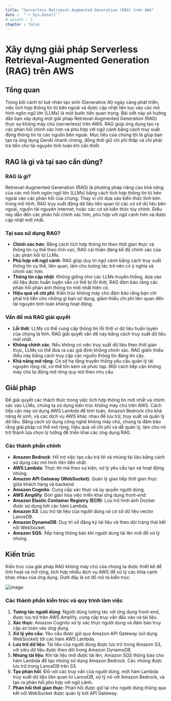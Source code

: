 ```yaml
---
title: "Serverless Retrieval-Augmented Generation (RAG) trên AWS"
date :  "`r Sys.Date()`" 
# weight : 1
chapter : false
---
```


# Xây dựng giải pháp Serverless Retrieval-Augmented Generation (RAG) trên AWS

## Tổng quan

Trong bối cảnh trí tuệ nhân tạo sinh (Generative AI) ngày càng phát triển, việc tích hợp thông tin từ bên ngoài và được cập nhật liên tục vào các mô hình ngôn ngữ lớn (LLMs) là một bước tiến quan trọng. Bài viết này sẽ hướng dẫn bạn xây dựng một giải pháp Retrieval-Augmented Generation (RAG) thực sự không máy chủ (serverless) trên AWS. RAG giúp ứng dụng tạo ra các phản hồi chính xác hơn và phù hợp với ngữ cảnh bằng cách truy xuất động thông tin từ các nguồn bên ngoài. Mục tiêu của chúng tôi là giúp bạn tạo ra ứng dụng GenAI nhanh chóng, đồng thời giữ chi phí thấp và chỉ phải trả tiền cho tài nguyên tính toán khi cần thiết.

## RAG là gì và tại sao cần dùng?

### RAG là gì?

Retrieval-Augmented Generation (RAG) là phương pháp nâng cao khả năng của các mô hình ngôn ngữ lớn (LLMs) bằng cách tích hợp thông tin từ bên ngoài vào các phản hồi của chúng. Thay vì chỉ dựa vào kiến thức tĩnh bên trong mô hình, RAG truy xuất động dữ liệu liên quan từ các cơ sở dữ liệu bên ngoài, nguồn tài nguyên internet, hoặc các cơ sở kiến thức tùy chỉnh. Điều này dẫn đến các phản hồi chính xác hơn, phù hợp với ngữ cảnh hơn và được cập nhật mới nhất.

### Tại sao sử dụng RAG?

- **Chính xác hơn**: Bằng cách tích hợp thông tin theo thời gian thực và thông tin cụ thể theo lĩnh vực, RAG cải thiện đáng kể độ chính xác của các phản hồi từ LLMs.
- **Phù hợp với ngữ cảnh**: RAG giúp duy trì ngữ cảnh bằng cách truy xuất thông tin cụ thể, liên quan, làm cho tương tác trở nên có ý nghĩa và chính xác hơn.
- **Thông tin cập nhật**: Không giống như các LLMs truyền thống, dựa vào dữ liệu được huấn luyện sẵn có thể bị lỗi thời, RAG đảm bảo rằng các phản hồi phản ánh thông tin mới nhất hiện có.
- **Hiệu quả về chi phí**: Kiến trúc không máy chủ đảm bảo rằng bạn chỉ phải trả tiền cho những gì bạn sử dụng, giảm thiểu chi phí liên quan đến tài nguyên tính toán không hoạt động.

### Vấn đề mà RAG giải quyết

- **Lỗi thời**: LLMs có thể cung cấp thông tin lỗi thời vì dữ liệu huấn luyện của chúng là tĩnh. RAG giải quyết vấn đề này bằng cách truy xuất dữ liệu mới nhất.
- **Không chính xác**: Nếu không có việc truy xuất dữ liệu theo thời gian thực, LLMs có thể đưa ra các giả định không chính xác. RAG giảm thiểu điều này bằng cách truy cập các nguồn thông tin đáng tin cậy.
- **Khả năng mở rộng**: Cơ sở hạ tầng truyền thống yêu cầu quản lý tài nguyên rộng rãi, có thể tốn kém và phức tạp. Một cách tiếp cận không máy chủ tự động mở rộng quy mô theo nhu cầu.

## Giải pháp

Để giải quyết các thách thức trong việc tích hợp thông tin mới nhất và chính xác vào LLMs, chúng ta sử dụng kiến trúc không máy chủ trên AWS. Cách tiếp cận này sử dụng AWS Lambda để tính toán, Amazon Bedrock cho khả năng AI sinh, và các dịch vụ AWS khác nhau để lưu trữ, truy xuất và quản lý dữ liệu. Bằng cách sử dụng công nghệ không máy chủ, chúng ta đảm bảo rằng giải pháp có thể mở rộng, hiệu quả về chi phí và dễ quản lý, làm cho nó trở thành lựa chọn lý tưởng để triển khai các ứng dụng RAG.

### Các thành phần chính

- **Amazon Bedrock**: Hỗ trợ việc tạo câu trả lời và nhúng tài liệu bằng cách sử dụng các mô hình tiên tiến nhất.
- **AWS Lambda**: Thực thi mã theo sự kiện, xử lý yêu cầu tạo và hoạt động nhúng.
- **Amazon API Gateway (WebSocket)**: Quản lý giao tiếp thời gian thực giữa khách hàng và backend.
- **Amazon Cognito**: Cung cấp xác thực và ủy quyền người dùng.
- **AWS Amplify**: Đơn giản hóa việc triển khai ứng dụng front-end.
- **Amazon Elastic Container Registry (ECR)**: Lưu trữ hình ảnh Docker được sử dụng bởi các hàm Lambda.
- **Amazon S3**: Lưu trữ tài liệu của người dùng và cơ sở dữ liệu vector LanceDB.
- **Amazon DynamoDB**: Duy trì sổ đăng ký tài liệu và theo dõi trạng thái kết nối WebSocket.
- **Amazon SQS**: Xếp hàng thông báo khi người dùng tải lên mới để xử lý nhúng.

## Kiến trúc

Kiến trúc của giải pháp RAG không máy chủ của chúng ta được thiết kế để linh hoạt và mở rộng, tích hợp nhiều dịch vụ AWS để xử lý các khía cạnh khác nhau của ứng dụng. Dưới đây là sơ đồ mô tả kiến trúc:

![image](/images/white_architecture.png)

### Các thành phần kiến trúc và quy trình làm việc

1. **Tương tác người dùng**: Người dùng tương tác với ứng dụng front-end, được lưu trữ trên AWS Amplify, cung cấp truy vấn đầu vào và tài liệu.
2. **Xác thực**: Amazon Cognito xử lý xác thực người dùng và đảm bảo truy cập an toàn vào ứng dụng.
3. **Xử lý yêu cầu**: Yêu cầu được gửi qua Amazon API Gateway (sử dụng WebSocket) tới các hàm AWS Lambda.
4. **Lưu trữ dữ liệu**: Tài liệu của người dùng được lưu trữ trong Amazon S3, với siêu dữ liệu được theo dõi trong Amazon DynamoDB.
5. **Nhúng tài liệu**: Khi tài liệu mới được tải lên, Amazon SQS thông báo cho hàm Lambda để tạo nhúng sử dụng Amazon Bedrock. Các nhúng được lưu trữ trong LanceDB trên S3.
6. **Tạo phản hồi**: Đối với các truy vấn của người dùng, một hàm Lambda truy xuất dữ liệu liên quan từ LanceDB, xử lý nó với Amazon Bedrock, và tạo ra phản hồi phù hợp với ngữ cảnh.
7. **Phản hồi thời gian thực**: Phản hồi được gửi lại cho người dùng thông qua kết nối WebSocket được quản lý bởi API Gateway.
